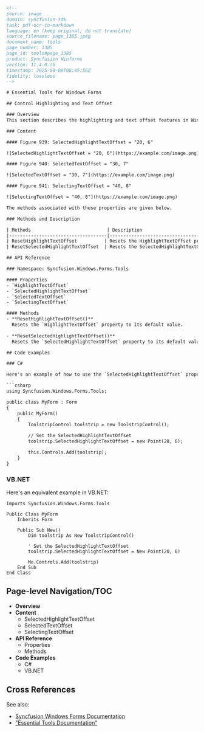 ```html
<!-- 
source: image
domain: syncfusion-sdk
task: pdf-ocr-to-markdown
language: en (keep original; do not translate)
source_filename: page_1385.jpeg
document_name: tools
page_number: 1385
page_id: tools#page_1385
product: Syncfusion Winforms
version: 11.4.0.26
timestamp: 2025-08-09T08:45:56Z
fidelity: lossless
-->

# Essential Tools for Windows Forms

## Control Highlighting and Text Offset

### Overview
This section describes the highlighting and text offset features in Windows Forms, with examples illustrating the use of `SelectedHighlightTextOffset`, `SelectedTextOffset`, and `SelectingTextOffset`. The associated methods for resetting these properties are also detailed.

### Content

#### Figure 939: SelectedHighlightTextOffset = "20, 6"

![SelectedHighlightTextOffset = "20, 6"](https://example.com/image.png)

#### Figure 940: SelectedTextOffset = "30, 7"

![SelectedTextOffset = "30, 7"](https://example.com/image.png)

#### Figure 941: SelectingTextOffset = "40, 8"

![SelectingTextOffset = "40, 8"](https://example.com/image.png)

The methods associated with these properties are given below.

### Methods and Description

| Methods                            | Description                                           |
|------------------------------------|-------------------------------------------------------|
| ResetHighlightTextOffset          | Resets the HighlightTextOffset property to its default value. |
| ResetSelectedHighlightTextOffset  | Resets the SelectedHighlightTextOffset to its default value. |

## API Reference

### Namespace: Syncfusion.Windows.Forms.Tools

#### Properties
- `HighlightTextOffset`
- `SelectedHighlightTextOffset`
- `SelectedTextOffset`
- `SelectingTextOffset`

#### Methods
- **ResetHighlightTextOffset()**  
  Resets the `HighlightTextOffset` property to its default value.
  
- **ResetSelectedHighlightTextOffset()**  
  Resets the `SelectedHighlightTextOffset` property to its default value.

## Code Examples

### C#

Here's an example of how to use the `SelectedHighlightTextOffset` property in C#:

```csharp
using Syncfusion.Windows.Forms.Tools;

public class MyForm : Form
{
    public MyForm()
    {
        ToolstripControl toolstrip = new ToolstripControl();

        // Set the SelectedHighlightTextOffset
        toolstrip.SelectedHighlightTextOffset = new Point(20, 6);

        this.Controls.Add(toolstrip);
    }
}
```

### VB.NET

Here's an equivalent example in VB.NET:

```vb.net
Imports Syncfusion.Windows.Forms.Tools

Public Class MyForm
    Inherits Form

    Public Sub New()
        Dim toolstrip As New ToolstripControl()

        ' Set the SelectedHighlightTextOffset
        toolstrip.SelectedHighlightTextOffset = New Point(20, 6)

        Me.Controls.Add(toolstrip)
    End Sub
End Class
```

## Page-level Navigation/TOC

- **Overview**
- **Content**
  - SelectedHighlightTextOffset
  - SelectedTextOffset
  - SelectingTextOffset
- **API Reference**
  - Properties
  - Methods
- **Code Examples**
  - C#
  - VB.NET

## Cross References

See also:
- [Syncfusion Windows Forms Documentation](https://www.syncfusion.com/documentation/windows-forms/)
- ["Essential Tools Documentation"](https://www.syncfusion.com/documentation/windows-forms/essential-tools/)

<!-- tags: windowsforms, tools, essentialtools, userinterface, highlighttextoffset, selectedhighlighttextoffset, selectedtextoffset, selectingtextoffset, resetmethods keywords: HighlightTextOffset, SelectedHighlightTextOffset, SelectedTextOffset, SelectingTextOffset, ResetHighlightTextOffset, ResetSelectedHighlightTextOffset -->
```